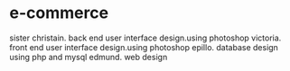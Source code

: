 # e-commerce
sister christain. back end user interface design.using photoshop
victoria. front end user interface design.using photoshop
epillo. database design using php and mysql
edmund. web design 
